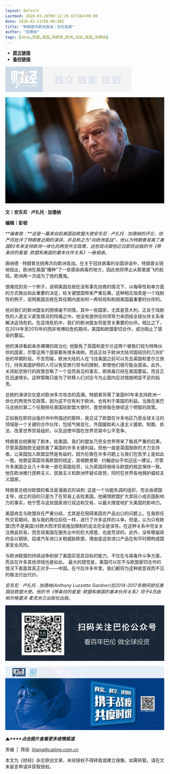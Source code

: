```yaml
---
layout: default
Lastmod: 2020-03-28T09:12:29.027104+00:00
date: 2020-03-21T00:00:00Z
title: "特朗普向欧洲宣战｜巴伦独家"
author: "加德纳"
tags: [nbsp,欧盟,美国,特朗普,欧洲,总统,英国,加德纳]
---
```


* [**原文链接**](https://mp.weixin.qq.com/s/OGISwAKmObOo2vH6ua-V7Q)
* [**备份链接**](http://archive.today/kU4Qs)


![](/images/post/77e6cfb5c7ef66e00d9bd04f74961594.jpg)

![](/images/post/c67b5fff6a488335711b19702ad4d82d.jpg)

**文｜安东尼 · 卢扎托 · 加德纳**

**编辑｜彭韧**

_**编者按：**这是一篇来自前美国驻欧盟大使安东尼 · 卢扎托 · 加德纳的评论，他严厉批评了特朗普近期的演讲，并且称之为“向欧洲宣战”，他认为特朗普背离了美国60年来支持欧洲一体化的两党外交政策，这些观点跟他近日即将出版的书《带条纹的星星: 欧盟和美国的基本伙伴关系》一脉相承。_

唐纳德 · 特朗普总统再次向欧洲宣战。在关于冠状病毒的全国讲话中，特朗普尖锐地指出，欧洲在美国“播种”了一些感染病毒的地方，因此他将停止从那里直飞的航班。欧洲再一次成为了他的魔鬼。  

很难找到另一个例子，说明美国总统在没有事先协商的情况下，以侮辱性和单方面的方式做出如此重要的决定，给关键盟国带来严重后果。这种相互指责是一个戏剧性的例子，说明美国总统在其任期内是如何一再轻视和削弱美国最重要的伙伴的。

他对我们的欧洲盟友的困境毫不同情，其中一些国家，尤其是意大利，正处于戏剧性的人道主义紧急情况的阵痛之中。他没有提供任何领导力来团结全球伙伴关系来解决这场危机，在这场危机中，我们的欧洲盟友将是至关重要的伙伴。相比之下，在2014年至2015年的西非埃博拉危机期间，美国和欧盟密切合作，成功阻止了感染的蔓延。

他的演讲看起来赤裸裸的政治化: 他豁免了英国和爱尔兰这两个被我们视为特殊伙伴的国家，尽管这两个国家都有很多病例，而且正处于欧洲大陆邻国经历的几何扩张的早期阶段。不言而喻，欧洲大陆的人在飞往美国之前可以先去英国和爱尔兰旅行。持有美国护照的人可以免受旅行禁令的限制，即使他们很可能会感染。此外，关闭航空旅行的政策忽略了一个显而易见的事实，即病毒已经在美国蔓延，而且正在迅速增长。这种策略只是为了转移人们对迄今为止国内应对措施明显不足的指责。

总统的演讲仅仅是对欧洲多次攻击的高潮。特朗普背离了美国60年来支持欧洲一体化的两党外交政策，因为这不仅有利于欧洲，也有利于美国的利益。当我在奥巴马总统的第二个任期担任美国驻欧盟大使时，我觉得我在继续这个明智的政策。 

正如我在即将出版的书中所描述的那样，我见证了欧盟在许多地区乃至全球关注的领域是一个关键的合作伙伴，包括气候变化、外国援助和人道主义援助、制裁、执法、改革世界贸易组织，以及迫使中国在世界贸易中公平竞争。

特朗普总统撕毁了剧本，给美国、我们的盟友乃至全世界带来了极其严重的后果。尽管英国脱欧无疑损害了美国的许多关键利益，但他一直是英国脱欧的大力支持者。让英国加入欧盟显然是有益的，因为伦敦在许多问题上与我们在哲学上是如此一致。他敦促英国背离欧盟的规定，首相鲍里斯 · 约翰逊似乎欢迎这一建议，尽管许多美国企业几十年来一直在英国投资，认为英国将继续与欧盟的规定保持一致。他在欧洲推行民粹主义、民族主义和欧洲怀疑论政党，同时在世界各地拥护威权主义国家。 

特朗普总统对欧盟的看法是漫画式的讽刺: 这是一个功能失调的组织，完全由德国主导，成立的目的只是为了在贸易上击败美国。他痛恨欧盟扩大其较小成员国影响力的事实，他宁愿与这些国家进行双边和交易，以最大限度地扩大美国的影响力。

美国肯定与欧盟存在严重分歧，尤其是在阻碍美国农产品出口的问题上。在我担任外交官期间，我与我的两位前任一样，进行了许多这样的斗争。但是，认为只有欧盟(而不是美国)对跨大西洋贸易施加限制的说法完全是误导。在这种关系中完全关注商品贸易，而忽视美国在服务业中的巨大顺差，也是荒谬的。此外，没有哪届政府会以钢铁、铝或汽车进口关税威胁欧盟，理由是这些进口产品在和平时期构成国家安全风险。 

与欧洲联盟的持续战争削弱了美国实现其目标的能力，不仅在与病毒作斗争方面，而且在许多其他领域也是如此。 最大的错觉是，美国可以在不与欧盟密切合作的情况下直面其真正对手——中国。在今后许多年里，我们都将为这种故意视而不见的做法付出代价。

_安东尼 · 卢扎托 · 加德纳(Anthony Luzzatto Gardner)在2014-2017年期间担任美国驻欧盟大使。他的书《带条纹的星星: 欧盟和美国的基本伙伴关系》将于4月由帕尔格雷夫·麦克米兰出版社出版。_

  

![](/images/post/e7a06151924f1bdf5b4e70b9087e0d75.jpg)

[![](/images/post/4d24a5670c9a87791ea8b757d030c0d3.jpg)](https://mp.weixin.qq.com/mp/homepage?__biz=MjM5NDU5NTM4MQ==&hid=29&sn=21c0f34c737748fe3b2c372bb40ae622)  

**▲****_点击图片查看更多疫情报道_**

  

  

责编  |  蒋丽  lijiang@caijing.com.cn

本文为《财经》杂志原创文章，未经授权不得转载或建立镜像。如需转载，请在文末留言申请并获取授权。


